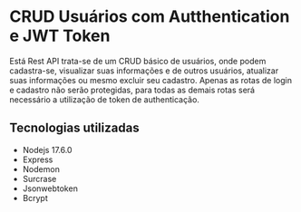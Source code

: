 # CRUD Usuários com Autthentication e JWT Token

Está Rest API trata-se de um CRUD básico de usuários, onde podem cadastra-se, visualizar suas informações e de outros usuários, atualizar suas informações ou mesmo excluir seu cadastro.
Apenas as rotas de login e cadastro não serão protegidas, para todas as demais rotas será necessário a utilização de token de authenticação.

## Tecnologias utilizadas

- Nodejs 17.6.0
- Express
- Nodemon
- Surcrase
- Jsonwebtoken
- Bcrypt
